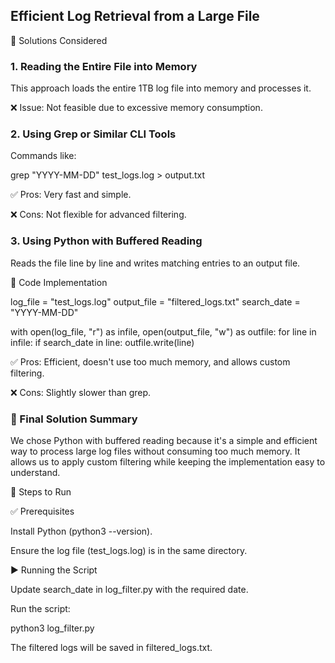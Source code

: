 ## Efficient Log Retrieval from a Large File

📌 Solutions Considered

### 1. Reading the Entire File into Memory

This approach loads the entire 1TB log file into memory and processes it.

 ❌ Issue: Not feasible due to excessive memory consumption.

### 2. Using Grep or Similar CLI Tools

Commands like:

grep "YYYY-MM-DD" test_logs.log > output.txt

✅ Pros: Very fast and simple.

❌ Cons: Not flexible for advanced filtering.

### 3. Using Python with Buffered Reading

Reads the file line by line and writes matching entries to an output file.

📌 Code Implementation

log_file = "test_logs.log"
output_file = "filtered_logs.txt"
search_date = "YYYY-MM-DD"

with open(log_file, "r") as infile, open(output_file, "w") as outfile:
    for line in infile:
        if search_date in line:
            outfile.write(line)

✅ Pros: Efficient, doesn't use too much memory, and allows custom filtering.

❌ Cons: Slightly slower than grep.

### 🎯 Final Solution Summary

We chose Python with buffered reading because it's a simple and efficient way to process large log files without consuming too much memory. It allows us to apply custom filtering while keeping the implementation easy to understand.

🚀 Steps to Run

✅ Prerequisites

Install Python (python3 --version).

Ensure the log file (test_logs.log) is in the same directory.

▶️ Running the Script

Update search_date in log_filter.py with the required date.

Run the script:

python3 log_filter.py

The filtered logs will be saved in filtered_logs.txt.

